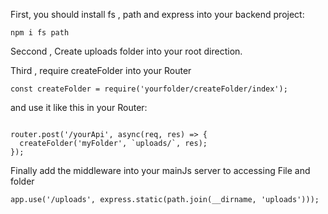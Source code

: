 First, you should install fs , path and express into your backend project:

```shell
npm i fs path
```

Seccond , Create uploads folder into your root direction.

Third , require createFolder into your Router

```shell
const createFolder = require('yourfolder/createFolder/index');
```

and use it like this in your Router:

```shell

router.post('/yourApi', async(req, res) => {
  createFolder('myFolder', `uploads/`, res);
});

```

Finally add the middleware into your mainJs server to accessing File and folder

```shell
app.use('/uploads', express.static(path.join(__dirname, 'uploads')));

```
